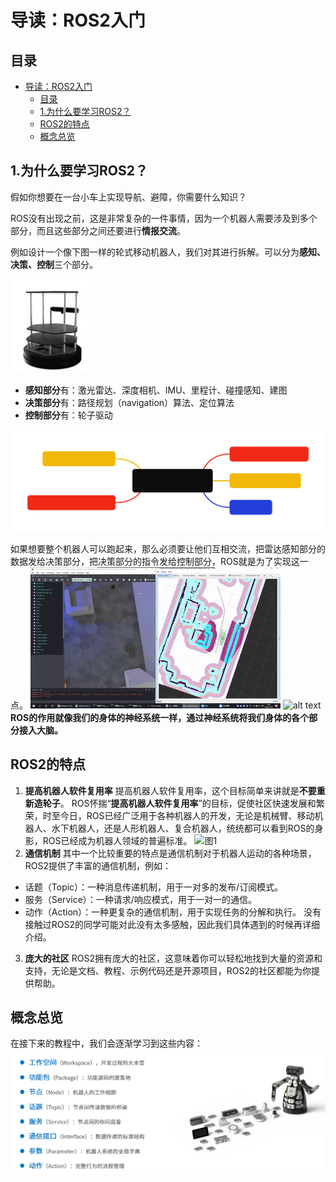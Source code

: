 # 导读：ROS2入门
## 目录
- [导读：ROS2入门](#导读ros2入门)
  - [目录](#目录)
  - [1.为什么要学习ROS2？](#1为什么要学习ros2)
  - [ROS2的特点](#ros2的特点)
  - [概念总览](#概念总览)

## 1.为什么要学习ROS2？

假如你想要在一台小车上实现导航、避障，你需要什么知识？

ROS没有出现之前，这是非常复杂的一件事情，因为一个机器人需要涉及到多个部分，而且这些部分之间还要进行**情报交流**。

例如设计一个像下图一样的轮式移动机器人，我们对其进行拆解。可以分为**感知、决策、控制**三个部分。 

![alt text](imgs/导航小车.png)

- **感知部分**有：激光雷达、深度相机、IMU、里程计、碰撞感知、建图
- **决策部分**有：路径规划（navigation）算法、定位算法
- **控制部分**有：轮子驱动

![导航避障小车](imgs/导航避障小车.svg)


如果想要整个机器人可以跑起来，那么必须要让他们互相交流，把雷达感知部分的数据发给决策部分，把决策部分的指令发给控制部分，ROS就是为了实现这一点。
![alt text](imgs/ROS导航.gif)
![alt text](imgs/ROS导航2.gif)  
**ROS的作用就像我们的身体的神经系统一样，通过神经系统将我们身体的各个部分接入大脑。**



## ROS2的特点
1. **提高机器人软件复用率**
提高机器人软件复用率，这个目标简单来讲就是**不要重新造轮子**。
ROS怀揣“**提高机器人软件复用率**”的目标，促使社区快速发展和繁荣，时至今日，ROS已经广泛用于各种机器人的开发，无论是机械臂、移动机器人、水下机器人，还是人形机器人、复合机器人，统统都可以看到ROS的身影，ROS已经成为机器人领域的普遍标准。
![图1](imgs/图1.png)
2. **通信机制**
其中一个比较重要的特点是通信机制对于机器人运动的各种场景，ROS2提供了丰富的通信机制，例如：
- 话题（Topic）：一种消息传递机制，用于一对多的发布/订阅模式。
- 服务（Service）：一种请求/响应模式，用于一对一的通信。
- 动作（Action）：一种更复杂的通信机制，用于实现任务的分解和执行。
没有接触过ROS2的同学可能对此没有太多感触，因此我们具体遇到的时候再详细介绍。
3. **庞大的社区**
ROS2拥有庞大的社区，这意味着你可以轻松地找到大量的资源和支持，无论是文档、教程、示例代码还是开源项目，ROS2的社区都能为你提供帮助。

## 概念总览
在接下来的教程中，我们会逐渐学习到这些内容：
![ROS2核心概念](imgs/ROS2核心概念.png)